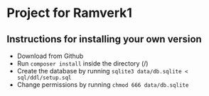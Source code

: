 # Project for Ramverk1

## Instructions for installing your own version

-   Download from Github
-   Run `composer install` inside the directory (/)
-   Create the database by running `sqlite3 data/db.sqlite < sql/ddl/setup.sql`
-   Change permissions by running `chmod 666 data/db.sqlite`
